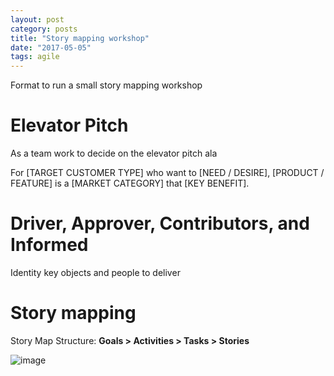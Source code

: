 ```yaml
---
layout: post
category: posts
title: "Story mapping workshop"
date: "2017-05-05"
tags: agile
---
```


Format to run a small story mapping workshop

# Elevator Pitch

As a team work to decide on the elevator pitch ala

For \[TARGET CUSTOMER TYPE\] who want to \[NEED / DESIRE\], \[PRODUCT / FEATURE\] is a \[MARKET CATEGORY\] that \[KEY BENEFIT\].

# Driver, Approver, Contributors, and Informed

Identity key objects and people to deliver

# Story mapping

Story Map Structure: **Goals > Activities > Tasks > Stories**

![image](https://user-images.githubusercontent.com/662868/120944692-73e75a00-c768-11eb-8121-3e9ddd34e8f4.png)
